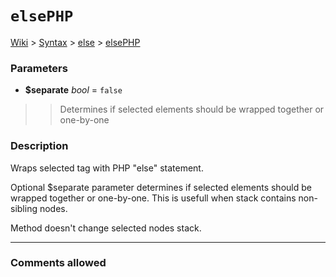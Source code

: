 # `elsePHP` #
[Wiki](http://code.google.com/p/querytemplates/w/list) > [Syntax](Syntax.md) > [else](elseSyntax.md) > [elsePHP](elsePHPMethodPHP.md)
### Parameters ###
  * **$separate** _bool_ = `false`
> > Determines if selected elements should be wrapped together or one-by-one


### Description ###
Wraps selected tag with PHP "else" statement.


Optional $separate parameter determines if selected elements should be  wrapped together or one-by-one. This is usefull when stack contains non-sibling  nodes.


Method doesn't change selected nodes stack.

---



### Comments allowed ###